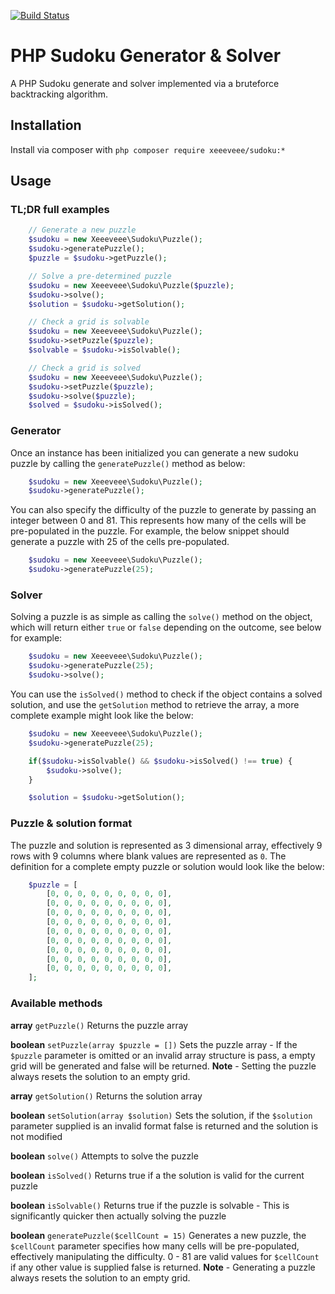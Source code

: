 [![Build Status](https://travis-ci.org/xeeeveee/sudoku.svg?branch=master)](https://travis-ci.org/xeeeveee/sudoku)

# PHP Sudoku Generator & Solver

A PHP Sudoku generate and solver implemented via a bruteforce backtracking algorithm.

## Installation

Install via composer with `php composer require xeeeveee/sudoku:*`

## Usage

### TL;DR full examples

```php
    // Generate a new puzzle
    $sudoku = new Xeeeveee\Sudoku\Puzzle();
    $sudoku->generatePuzzle();
    $puzzle = $sudoku->getPuzzle();

    // Solve a pre-determined puzzle
    $sudoku = new Xeeeveee\Sudoku\Puzzle($puzzle);
    $sudoku->solve();
    $solution = $sudoku->getSolution();

    // Check a grid is solvable
    $sudoku = new Xeeeveee\Sudoku\Puzzle();
    $sudoku->setPuzzle($puzzle);
    $solvable = $sudoku->isSolvable();

    // Check a grid is solved
    $sudoku = new Xeeeveee\Sudoku\Puzzle();
    $sudoku->setPuzzle($puzzle);
    $sudoku->solve($puzzle);
    $solved = $sudoku->isSolved();
```

### Generator

Once an instance has been initialized you can generate a new sudoku puzzle by calling the `generatePuzzle()` method as below:

```php
    $sudoku = new Xeeeveee\Sudoku\Puzzle();
    $sudoku->generatePuzzle();
```

You can also specify the difficulty of the puzzle to generate by passing an integer between 0 and 81. This represents how many of the cells will be pre-populated in the puzzle. For example, the below snippet should generate a puzzle with 25 of the cells pre-populated.

```php
    $sudoku = new Xeeeveee\Sudoku\Puzzle();
    $sudoku->generatePuzzle(25);
```

### Solver

Solving a puzzle is as simple as calling the `solve()` method on the object, which will return either `true` or `false` depending on the outcome, see below for example:

```php
    $sudoku = new Xeeeveee\Sudoku\Puzzle();
    $sudoku->generatePuzzle(25);
    $sudoku->solve();
```

You can use the `isSolved()` method to check if the object contains a solved solution, and use the `getSolution` method to retrieve the array, a more complete example might look like the below:

```php
    $sudoku = new Xeeeveee\Sudoku\Puzzle();
    $sudoku->generatePuzzle(25);

    if($sudoku->isSolvable() && $sudoku->isSolved() !== true) {
        $sudoku->solve();
    }

    $solution = $sudoku->getSolution();
```

### Puzzle & solution format

The puzzle and solution is represented as 3 dimensional array, effectively 9 rows with 9 columns where blank values are represented as `0`. The definition for a complete empty puzzle or solution would look like the below:

```php
    $puzzle = [
        [0, 0, 0, 0, 0, 0, 0, 0, 0],
        [0, 0, 0, 0, 0, 0, 0, 0, 0],
        [0, 0, 0, 0, 0, 0, 0, 0, 0],
        [0, 0, 0, 0, 0, 0, 0, 0, 0],
        [0, 0, 0, 0, 0, 0, 0, 0, 0],
        [0, 0, 0, 0, 0, 0, 0, 0, 0],
        [0, 0, 0, 0, 0, 0, 0, 0, 0],
        [0, 0, 0, 0, 0, 0, 0, 0, 0],
        [0, 0, 0, 0, 0, 0, 0, 0, 0],
    ];
```

### Available methods

**array** `getPuzzle()`
Returns the puzzle array

**boolean** `setPuzzle(array $puzzle = [])`
Sets the puzzle array - If the `$puzzle` parameter is omitted or an invalid array structure is pass, a empty grid will be generated and false will be returned.
**Note** - Setting the puzzle always resets the solution to an empty grid.

**array** `getSolution()`
Returns the solution array

**boolean** `setSolution(array $solution)`
Sets the solution, if the `$solution` parameter supplied is an invalid format false is returned and the solution is not modified

**boolean** `solve()`
Attempts to solve the puzzle

**boolean** `isSolved()`
Returns true if a the solution is valid for the current puzzle

**boolean** `isSolvable()`
Returns true if the puzzle is solvable - This is significantly quicker then actually solving the puzzle

**boolean** `generatePuzzle($cellCount = 15)`
Generates a new puzzle, the `$cellCount` parameter specifies how many cells will be pre-populated, effectively manipulating the difficulty. 0 - 81 are valid values for `$cellCount` if any other value is supplied false is returned.
**Note** - Generating a puzzle always resets the solution to an empty grid.
